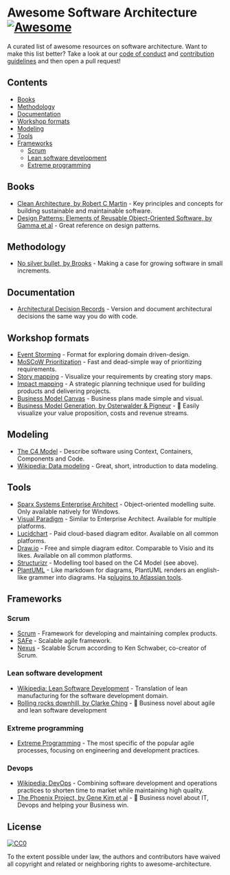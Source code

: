 # Awesome Software Architecture [![Awesome](https://awesome.re/badge.svg)](https://awesome.re)
A curated list of awesome resources on software architecture.
Want to make this list better? Take a look at our [code of conduct](code_of_conduct.md)
and [contribution guidelines](contributing.md) and then open a pull request!

## Contents
* [Books](#books)
* [Methodology](#methodology)
* [Documentation](#documentation)
* [Workshop formats](#workshop-formats)
* [Modeling](#modeling)
* [Tools](#tools)
* [Frameworks](#frameworks)
  * [Scrum](#scrum)
  * [Lean software development](#lean-software-development)
  * [Extreme programming](#extreme-programming)

## Books
* [Clean Architecture, by Robert C Martin](https://www.amazon.com/Clean-Architecture-Craftsmans-Software-Structure/dp/0134494164) - Key principles and concepts for building sustainable and maintainable software.
* [Design Patterns: Elements of Reusable Object-Oriented Software, by Gamma et al](https://www.amazon.com/Design-Patterns-Elements-Reusable-Object-Oriented/dp/0201633612/) - Great reference on design patterns.
  
## Methodology
* [No silver bullet, by Brooks](http://faculty.salisbury.edu/~xswang/Research/Papers/SERelated/no-silver-bullet.pdf) - Making a case for growing software in small increments.
  
## Documentation
* [Architectural Decision Records](https://adr.github.io/) - Version and document architectural decisions the same way you do with code.

## Workshop formats
* [Event Storming](https://www.eventstorming.com/) - Format for exploring domain driven-design.
* [MoSCoW Prioritization](https://www.knowledgehut.com/blog/agile/how-to-prioritise-requirements-with-the-moscow-technique) - Fast and dead-simple way of prioritizing requirements.
* [Story mapping](https://www.jpattonassociates.com/wp-content/uploads/2015/03/story_mapping.pdf) - Visualize your requirements by creating story maps.
* [Impact mapping](https://www.impactmapping.org/) -  A strategic planning technique used for building products and delivering projects.
* [Business Model Canvas](https://en.wikipedia.org/wiki/Business_Model_Canvas) - Business plans made simple and visual.
* [Business Model Generation, by Osterwalder & Pigneur](https://www.amazon.com/Business-Model-Generation-Visionaries-Challengers/dp/0470876417) - :orange_book: Easily visualize your value proposition, costs and revenue streams.

## Modeling
* [The C4 Model](https://c4model.com/) - Describe software using Context, Containers, Components and Code.
* [Wikipedia: Data modeling](https://en.wikipedia.org/wiki/Data_modeling) - Great, short, introduction to data modeling.

## Tools
* [Sparx Systems Enterprise Architect](https://sparxsystems.com/products/ea/index.html) - Object-oriented modelling suite. Only available natively for Windows.
* [Visual Paradigm](https://www.visual-paradigm.com/) - Similar to Enterprise Architect. Available for multiple platforms. 
* [Lucidchart](https://www.lucidchart.com) - Paid cloud-based diagram editor. Available on all common platforms.
* [Draw.io](https://www.draw.io) - Free and simple diagram editor. Comparable to Visio and its likes. Available on all common platforms.
* [Structurizr](https://structurizr.com) - Modelling tool based on the C4 Model (see above).
* [PlantUML](http://plantuml.com/) - Like markdown for diagrams, PlantUML renders an english-like grammer into diagrams. Ha s[plugins to Atlassian tools](https://marketplace.atlassian.com/apps/1215115/plantuml-for-confluence-cloud?hosting=cloud&tab=overview).


## Frameworks
### Scrum
* [Scrum](https://www.scrumguides.org/) - Framework for developing and maintaining complex products.
* [SAFe](https://www.scaledagileframework.com/) - Scalable agile framework.
* [Nexus](https://www.scrum.org/resources/scaling-scrum) - Scalable Scrum according to Ken Schwaber, co-creator of Scrum.
### Lean software development
* [Wikipedia: Lean Software Development](https://en.wikipedia.org/wiki/Lean_software_development) - Translation of lean manufacturing for the software development domain.
* [Rolling rocks downhill, by Clarke Ching](https://www.amazon.com/Rolling-Rocks-Downhill-Software-Projects/dp/1505446511) - :orange_book: Business novel about agile and lean software development 
### Extreme programming
* [Extreme Programming](http://www.extremeprogramming.org/) - The most specific of the popular agile processes, focusing on engineering and development practices. 
### Devops
* [Wikipedia: DevOps](https://en.wikipedia.org/wiki/DevOps) - Combining software development and operations practices to shorten time to market while maintaining high quality.
* [The Phoenix Project, by Gene Kim et al](https://www.amazon.com/Phoenix-Project-DevOps-Helping-Business/dp/0988262592) - :orange_book: Business novel about IT, Devops and helping your Business win. 
 

## License

[![CC0](http://mirrors.creativecommons.org/presskit/buttons/88x31/svg/cc-zero.svg)](https://creativecommons.org/publicdomain/zero/1.0/)

To the extent possible under law, the authors and contributors have waived all copyright
and related or neighboring rights to awesome-architecture.

